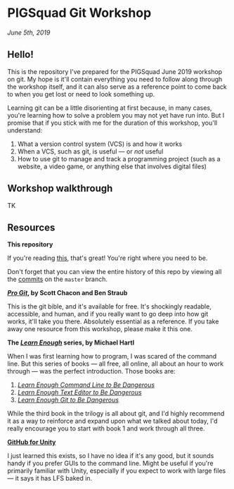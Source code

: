 # PIGSquad Git Workshop
_June 5th, 2019_

## Hello!

This is the repository I've prepared for the PIGSquad June 2019 workshop on git. My hope is it'll contain everything you need to follow along through the workshop itself, and it can also serve as a reference point to come back to when you get lost or need to look something up.

Learning git can be a little disorienting at first because, in many cases, you're learning how to solve a problem you may not yet have run into. But I promise that if you stick with me for the duration of this workshop, you'll understand:

1. What a version control system (VCS) is and how it works
2. When a VCS, such as git, is useful — or _not_ useful
3. How to use git to manage and track a programming project (such as a website, a video game, or anything else that involves digital files)

## Workshop walkthrough

TK

## Resources
**This repository**

If you're reading [this][this repo], that's great! You're right where you need to be.

Don't forget that you can view the entire history of this repo by viewing all the [commits][this repo - commits] on the `master` branch.

**_[Pro Git]_, by Scott Chacon and Ben Straub**

This is the git bible, and it's available for free. It's shockingly readable, accessible, and human, and if you really want to go deep into how git works, it'll take you there. Absolutely essential as a reference. If you take away one resource from this workshop, please make it this one.

**The _[Learn Enough]_ series, by Michael Hartl**

When I was first learning how to program, I was scared of the command line. But this series of books — all free, all online, all about an hour to work through — was the perfect introduction. Those books are:

1. _[Learn Enough Command Line to Be Dangerous][Hartl - command line]_
2. _[Learn Enough Text Editor to Be Dangerous][Hartl - text editor]_
3. _[Learn Enough Git to Be Dangerous][Hartl - git]_

While the third book in the trilogy is all about git, and I'd highly recommend it as a way to reinforce and expand upon what we talked about today, I'd really encourage you to start with book 1 and work through all three.

**[GitHub for Unity]**

I just learned this exists, so I have no idea if it's any good, but it sounds handy if you prefer GUIs to the command line. Might be useful if you're primarily familiar with Unity, especially if you expect to work with large files — it says it has LFS baked in.

[this repo]: https://github.com/whymog/pigsquad-git-workshop
[this repo - commits]: https://github.com/whymog/pigsquad-git-workshop/commits/master
[Pro Git]: https://git-scm.com/book/en/v2
[Learn Enough]: https://www.learnenough.com/
[Hartl - command line]: https://www.learnenough.com/command-line-tutorial/basics
[Hartl - text editor]: https://www.learnenough.com/text-editor-tutorial/vim
[Hartl - git]: https://www.learnenough.com/git-tutorial/getting_started
[GitHub for Unity]: https://unity.github.com/